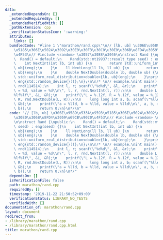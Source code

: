 ```yaml
---
data:
  _extendedDependsOn: []
  _extendedRequiredBy: []
  _extendedVerifiedWith: []
  _pathExtension: cpp
  _verificationStatusIcon: ':warning:'
  attributes:
    links: []
  bundledCode: "#line 1 \"marathon/rand.cpp\"\n// [lb, ub] \u306E\u9589\u533A\u9593\
    \u5185\u306E\u5024\u3092\u30E9\u30F3\u30C0\u30E0\u306B\u8FD4\u3059\u69CB\u9020\
    \u4F53\n// #include <random> \u3057\u3088\u3046\n\nstruct Rand {\npublic:\n  \
    \  Rand() = default;\n    Rand(std::mt19937::result_type seed) : eng(seed) {}\n\
    \    int NextInt(int lb, int ub) {\n        return std::uniform_int_distribution<int>{lb,\
    \ ub}(eng);\n    }\n    ll NextLong(ll lb, ll ub) {\n        return std::uniform_int_distribution<ll>{lb,\
    \ ub}(eng);\n    }\n    double NextDouble(double lb, double ub) {\n        return\
    \ std::uniform_real_distribution<double>{lb, ub}(eng);\n    }\nprivate:\n    std::mt19937\
    \ eng{std::random_device{}()};\n};\n\n/* \n// example.\nint main() {\n    Rand\
    \ rnd(114514);\n    int l, r; scanf(\"%d%d\", &l, &r);\n    printf(\"l = %d, r\
    \ = %d, value = %d\\n\", l, r, rnd.NextInt(l, r));\n\n    double L, R; scanf(\"\
    %lf%lf\", &L, &R);\n    printf(\"L = %.12f, R = %.12f, value = %.12f\\n\", L,\
    \ R, rnd.NextDouble(L, R));\n\n    long long int a, b; scanf(\"%lld%lld\", &a,\
    \ &b);\n    printf(\"a = %lld, b = %lld, value = %lld\\n\", a, b, rnd.NextLong(a,\
    \ b));\n    return 0;\n}\n*/\n"
  code: "// [lb, ub] \u306E\u9589\u533A\u9593\u5185\u306E\u5024\u3092\u30E9\u30F3\u30C0\
    \u30E0\u306B\u8FD4\u3059\u69CB\u9020\u4F53\n// #include <random> \u3057\u3088\u3046\
    \n\nstruct Rand {\npublic:\n    Rand() = default;\n    Rand(std::mt19937::result_type\
    \ seed) : eng(seed) {}\n    int NextInt(int lb, int ub) {\n        return std::uniform_int_distribution<int>{lb,\
    \ ub}(eng);\n    }\n    ll NextLong(ll lb, ll ub) {\n        return std::uniform_int_distribution<ll>{lb,\
    \ ub}(eng);\n    }\n    double NextDouble(double lb, double ub) {\n        return\
    \ std::uniform_real_distribution<double>{lb, ub}(eng);\n    }\nprivate:\n    std::mt19937\
    \ eng{std::random_device{}()};\n};\n\n/* \n// example.\nint main() {\n    Rand\
    \ rnd(114514);\n    int l, r; scanf(\"%d%d\", &l, &r);\n    printf(\"l = %d, r\
    \ = %d, value = %d\\n\", l, r, rnd.NextInt(l, r));\n\n    double L, R; scanf(\"\
    %lf%lf\", &L, &R);\n    printf(\"L = %.12f, R = %.12f, value = %.12f\\n\", L,\
    \ R, rnd.NextDouble(L, R));\n\n    long long int a, b; scanf(\"%lld%lld\", &a,\
    \ &b);\n    printf(\"a = %lld, b = %lld, value = %lld\\n\", a, b, rnd.NextLong(a,\
    \ b));\n    return 0;\n}\n*/"
  dependsOn: []
  isVerificationFile: false
  path: marathon/rand.cpp
  requiredBy: []
  timestamp: '2019-11-22 21:50:52+09:00'
  verificationStatus: LIBRARY_NO_TESTS
  verifiedWith: []
documentation_of: marathon/rand.cpp
layout: document
redirect_from:
- /library/marathon/rand.cpp
- /library/marathon/rand.cpp.html
title: marathon/rand.cpp
---
```

